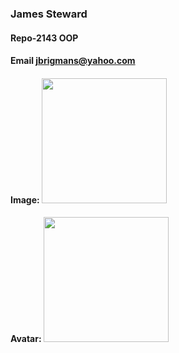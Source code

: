 ### James Steward

#### Repo-2143 OOP

#### Email jbrigmans@yahoo.com

#### Image: <img src="https://thumbs2.imgbox.com/95/66/2QuVT9Xr_t.jpeg" width="200">

 
#### Avatar: <img src="https://thumbs2.imgbox.com/68/6f/k1ZXQK01_t.jpg" width="200">

